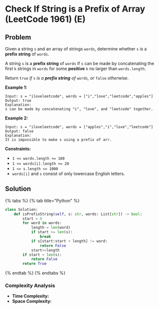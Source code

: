 # Check If String is a Prefix of Array \(LeetCode 1961\) \(E\)

## Problem

Given a string `s` and an array of strings `words`, determine whether `s` is a **prefix string** of `words`.

A string `s` is a **prefix string** of `words` if `s` can be made by concatenating the first `k` strings in `words` for some **positive** `k` no larger than `words.length`.

Return `true` _if_ `s` _is a **prefix string** of_ `words`_, or_ `false` _otherwise_.

**Example 1:**

```text
Input: s = "iloveleetcode", words = ["i","love","leetcode","apples"]
Output: true
Explanation:
s can be made by concatenating "i", "love", and "leetcode" together.
```

**Example 2:**

```text
Input: s = "iloveleetcode", words = ["apples","i","love","leetcode"]
Output: false
Explanation:
It is impossible to make s using a prefix of arr.
```

**Constraints:**

* `1 <= words.length <= 100`
* `1 <= words[i].length <= 20`
* `1 <= s.length <= 1000`
* `words[i]` and `s` consist of only lowercase English letters.

## Solution 

{% tabs %}
{% tab title="Python" %}
```python
class Solution:
    def isPrefixString(self, s: str, words: List[str]) -> bool:
        start = 0
        for word in words:
            length = len(word)
            if start >= len(s):
                break
            if s[start:start + length] != word:
                return False
            start+=length
        if start < len(s):
            return False
        return True
```
{% endtab %}
{% endtabs %}

### Complexity Analysis

* **Time Complexity:**
* **Space Complexity:**

